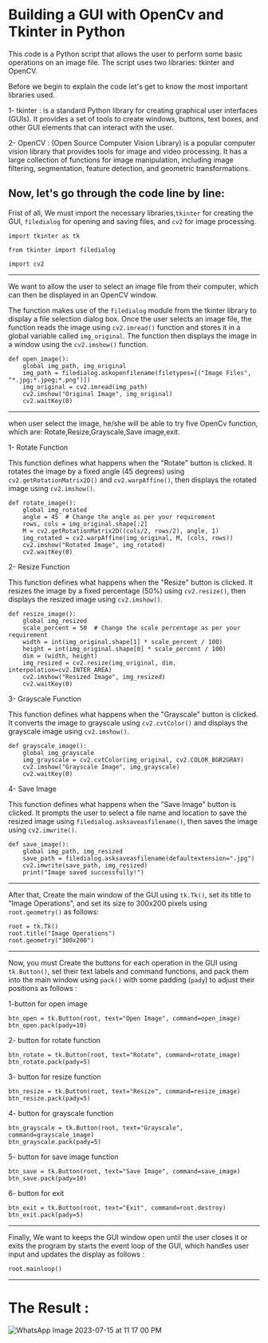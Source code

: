 #  Building a GUI with OpenCv and Tkinter in Python

This code is a Python script that allows the user to perform some basic operations on an image file. The script uses two libraries: tkinter and OpenCV.

Before we begin to explain the code let's get to know the most important libraries used.

1- tkinter : is a standard Python library for creating graphical user interfaces (GUIs). It provides a set of tools to create windows, buttons, text boxes, and other GUI elements that can interact with the user.

2- OpenCV : (Open Source Computer Vision Library) is a popular computer vision library that provides tools for image and video processing. It has a large collection of functions for image manipulation, including image filtering, segmentation, feature detection, and geometric transformations.
## Now, let's go through the code line by line:

Frist of all, We must import the necessary libraries,`tkinter` for creating the GUI, `filedialog` for opening and saving files, and `cv2` for image processing.
```
import tkinter as tk

from tkinter import filedialog

import cv2
```
-----
We want to allow the user to select an image file from their computer, which can then be displayed in an OpenCV window.

The function makes use of the `filedialog` module from the tkinter library to display a file selection dialog box. Once the user selects an image file, the function reads the image using `cv2.imread()` function and stores it in a global variable called `img_original`. The function then displays the image in a window using the `cv2.imshow()` function.
```
def open_image():
    global img_path, img_original
    img_path = filedialog.askopenfilename(filetypes=[("Image Files", "*.jpg;*.jpeg;*.png")])
    img_original = cv2.imread(img_path)
    cv2.imshow("Original Image", img_original)
    cv2.waitKey(0)
```
---
when user select the image, he/she will be able to try five OpenCv function, which are: Rotate,Resize,Grayscale,Save image,exit.

1- Rotate Function 

This function defines what happens when the "Rotate" button is clicked. It rotates the image by a fixed angle (45 degrees) using `cv2.getRotationMatrix2D()` and `cv2.warpAffine()`, then displays the rotated image using `cv2.imshow()`.
```
def rotate_image():
    global img_rotated
    angle = 45  # Change the angle as per your requirement
    rows, cols = img_original.shape[:2]
    M = cv2.getRotationMatrix2D((cols/2, rows/2), angle, 1)
    img_rotated = cv2.warpAffine(img_original, M, (cols, rows))
    cv2.imshow("Rotated Image", img_rotated)
    cv2.waitKey(0)
```
2- Resize Function

This function defines what happens when the "Resize" button is clicked. It resizes the image by a fixed percentage (50%) using `cv2.resize()`, then displays the resized image using `cv2.imshow()`.
```
def resize_image():
    global img_resized
    scale_percent = 50  # Change the scale percentage as per your requirement
    width = int(img_original.shape[1] * scale_percent / 100)
    height = int(img_original.shape[0] * scale_percent / 100)
    dim = (width, height)
    img_resized = cv2.resize(img_original, dim, interpolation=cv2.INTER_AREA)
    cv2.imshow("Resized Image", img_resized)
    cv2.waitKey(0)
```
3- Grayscale Function

This function defines what happens when the "Grayscale" button is clicked. It converts the image to grayscale using `cv2.cvtColor()` and displays the grayscale image using `cv2.imshow()`.
```
def grayscale_image():
    global img_grayscale
    img_grayscale = cv2.cvtColor(img_original, cv2.COLOR_BGR2GRAY)
    cv2.imshow("Grayscale Image", img_grayscale)
    cv2.waitKey(0)
```
4- Save Image

This function defines what happens when the "Save Image" button is clicked. It prompts the user to select a file name and location to save the resized image using `filedialog.asksaveasfilename()`, then saves the image using `cv2.imwrite()`.
```
def save_image():
    global img_path, img_resized
    save_path = filedialog.asksaveasfilename(defaultextension=".jpg")
    cv2.imwrite(save_path, img_resized)
    print("Image saved successfully!")
```
----
After that, Create the main window of the GUI using `tk.Tk()`, set its title to "Image Operations", and set its size to 300x200 pixels using `root.geometry()` as follows:
```
root = tk.Tk()
root.title("Image Operations")
root.geometry("300x200")
```
------
Now, you must Create the buttons for each operation in the GUI using `tk.Button()`, set their text labels and command functions, and pack them into the main window using `pack()` with some padding (`pady`) to adjust their positions as follows :

1-button for open image
```
btn_open = tk.Button(root, text="Open Image", command=open_image)
btn_open.pack(pady=10)
```
2- button for rotate function 
```
btn_rotate = tk.Button(root, text="Rotate", command=rotate_image)
btn_rotate.pack(pady=5)
```
3- button for resize function
```
btn_resize = tk.Button(root, text="Resize", command=resize_image)
btn_resize.pack(pady=5)
```
4- button for grayscale function
```
btn_grayscale = tk.Button(root, text="Grayscale", command=grayscale_image)
btn_grayscale.pack(pady=5)
```
5- button for save image function
```
btn_save = tk.Button(root, text="Save Image", command=save_image)
btn_save.pack(pady=10)
```
6- button for exit 
```
btn_exit = tk.Button(root, text="Exit", command=root.destroy)
btn_exit.pack(pady=5)
```
-----
Finally, We want to keeps the GUI window open until the user closes it or exits the program by starts the event loop of the GUI, which handles user input and updates the display as follows :
```
root.mainloop()
```
-------------
# The Result :
![WhatsApp Image 2023-07-15 at 11 17 00 PM](https://github.com/Wareef14/Task1-EVC3/assets/112234071/8da9c981-31e9-433e-8e1b-87825dc45afd)

